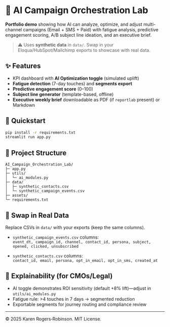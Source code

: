 
# 🧪 AI Campaign Orchestration Lab

**Portfolio demo** showing how AI can analyze, optimize, and adjust multi-channel campaigns (Email + SMS + Paid) with
fatigue analysis, predictive engagement scoring, A/B subject line ideation, and an executive brief.

> ⚠️ Uses **synthetic data** in `data/`. Swap in your Eloqua/HubSpot/Mailchimp exports to showcase with real data.

## ✨ Features
- KPI dashboard with **AI Optimization toggle** (simulated uplift)
- **Fatigue detection** (7-day touches) and **segments export**
- **Predictive engagement score** (0–100)
- **Subject line generator** (template-based, offline)
- **Executive weekly brief** downloadable as PDF (if `reportlab` present) or Markdown

## 🚀 Quickstart
```bash
pip install -r requirements.txt
streamlit run app.py
```

## 📁 Project Structure
```
AI_Campaign_Orchestration_Lab/
├─ app.py
├─ utils/
│  └─ ai_modules.py
├─ data/
│  ├─ synthetic_contacts.csv
│  └─ synthetic_campaign_events.csv
├─ assets/
└─ requirements.txt
```

## 🔄 Swap in Real Data
Replace CSVs in `data/` with your exports (keep the same columns).

- `synthetic_campaign_events.csv` columns:  
  `event_dt, campaign_id, channel, contact_id, persona, subject, opened, clicked, unsubscribed`

- `synthetic_contacts.csv` columns:  
  `contact_id, email, persona, opt_in_email, opt_in_sms, created_at`

## 🧠 Explainability (for CMOs/Legal)
- AI toggle demonstrates ROI sensitivity (default +8% lift)—adjust in `utils/ai_modules.py`
- Fatigue rule: >4 touches in 7 days → segmented reduction
- Exportable segments for journey routing and compliance review

---

© 2025 Karen Rogers‑Robinson. MIT License.
